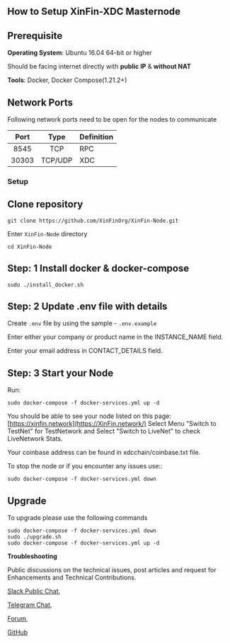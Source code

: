 
## How to Setup XinFin-XDC Masternode

## Prerequisite

**Operating System**: Ubuntu 16.04 64-bit or higher

Should be facing internet directly with **public IP** & **without NAT**

**Tools**: Docker, Docker Compose(1.21.2+)


## Network Ports

Following network ports need to be open for the nodes to communicate

| Port | Type | Definition |
|:------:|:-----:|:---------- |
|8545| TCP | RPC |
|30303| TCP/UDP | XDC |

### Setup

## Clone repository
```
git clone https://github.com/XinFinOrg/XinFin-Node.git
```

Enter `XinFin-Node` directory
```
cd XinFin-Node
```


## Step: 1 Install docker & docker-compose
    sudo ./install_docker.sh

## Step: 2 Update .env file with details
Create `.env` file by using the sample - `.env.example`

Enter either your company or product name in the INSTANCE_NAME field.

Enter your email address in CONTACT_DETAILS field.


## Step: 3 Start your Node

Run:
```
sudo docker-compose -f docker-services.yml up -d
```

You should be able to see your node listed on this page: [https://xinfin.network](https://XinFin.network/) Select Menu "Switch to TestNet" for TestNetwork and Select "Switch to LiveNet" to check LiveNetwork Stats. 

Your coinbase address can be found in xdcchain/coinbase.txt file.

To stop the node or if you encounter any issues use::
```
sudo docker-compose -f docker-services.yml down
```

## Upgrade
To upgrade please use the following commands

```
sudo docker-compose -f docker-services.yml down
sudo ./upgrade.sh
sudo docker-compose -f docker-services.yml up -d
```



**Troubleshooting**

Public discussions on the technical issues, post articles and request for Enhancements and Technical Contributions. 

[Slack Public Chat](https://launchpass.com/xinfin-public), 

[Telegram Chat](http://bit.do/Telegram-XinFinDev), 

[Forum](https://xinfin.net), 

[GitHub](https://github.com/XinFinorg)


